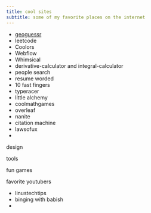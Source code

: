 ```yaml
---
title: cool sites
subtitle: some of my favorite places on the internet
---
```


- [geoguessr](https://www.geoguessr.com/)
- leetcode
- Coolors
- Webflow
- Whimsical
- derivative-calculator and integral-calculator
- people search
- resume worded
- 10 fast fingers
- typeracer
- little alchemy
- coolmathgames
- overleaf
- nanite
- citation machine
- lawsofux
-  

design

tools

fun games

favorite youtubers
- linustechtips
- binging with babish
-  

